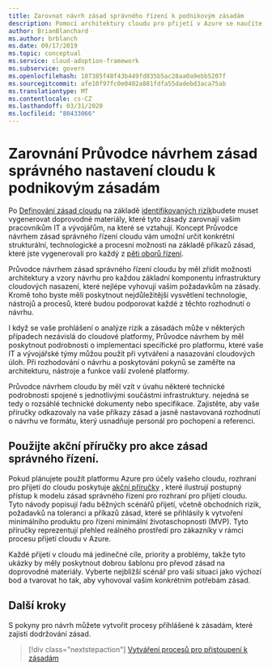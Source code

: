 ```yaml
---
title: Zarovnat návrh zásad správného řízení k podnikovým zásadám
description: Pomocí architektury cloudu pro přijetí v Azure se naučíte, jak navázat možnosti architektury a vzory návrhu, které splňují požadavky zásad.
author: BrianBlanchard
ms.author: brblanch
ms.date: 09/17/2019
ms.topic: conceptual
ms.service: cloud-adoption-framework
ms.subservice: govern
ms.openlocfilehash: 107385f48f43b449fd835b5ac28aa0a9ebb5207f
ms.sourcegitcommit: afe10f97fc0e0402a881fdfa55dadebd3aca75ab
ms.translationtype: MT
ms.contentlocale: cs-CZ
ms.lasthandoff: 03/31/2020
ms.locfileid: "80433066"
---
```

# <a name="align-your-cloud-governance-design-guide-with-corporate-policy"></a>Zarovnání Průvodce návrhem zásad správného nastavení cloudu k podnikovým zásadám

Po [Definování zásad cloudu](./policy-definition.md) na základě [identifikovaných rizik](./business-risk.md)budete muset vygenerovat doprovodné materiály, které tyto zásady zarovnají vašim pracovníkům IT a vývojářům, na které se vztahují. Koncept Průvodce návrhem zásad správného řízení cloudu vám umožní určit konkrétní strukturální, technologické a procesní možnosti na základě příkazů zásad, které jste vygenerovali pro každý z [pěti oborů řízení](../governance-disciplines.md).

Průvodce návrhem zásad správného řízení cloudu by měl zřídit možnosti architektury a vzory návrhu pro každou základní komponentu infrastruktury cloudových nasazení, které nejlépe vyhovují vašim požadavkům na zásady. Kromě toho byste měli poskytnout nejdůležitější vysvětlení technologie, nástrojů a procesů, které budou podporovat každé z těchto rozhodnutí o návrhu.

I když se vaše prohlášení o analýze rizik a zásadách může v některých případech nezávislá do cloudové platformy, Průvodce návrhem by měl poskytnout podrobnosti o implementaci specifické pro platformu, které vaše IT a vývojářské týmy můžou použít při vytváření a nasazování cloudových úloh. Při rozhodování o návrhu a poskytování pokynů se zaměřte na architekturu, nástroje a funkce vaší zvolené platformy.

Průvodce návrhem cloudu by měl vzít v úvahu některé technické podrobnosti spojené s jednotlivými součástmi infrastruktury. nejedná se tedy o rozsáhlé technické dokumenty nebo specifikace. Zajistěte, aby vaše příručky odkazovaly na vaše příkazy zásad a jasně nastavovaná rozhodnutí o návrhu ve formátu, který usnadňuje personál pro pochopení a referenci.

<!-- markdownlint-enable MD033 -->

## <a name="use-the-actionable-governance-guides"></a>Použijte akční příručky pro akce zásad správného řízení.

Pokud plánujete použít platformu Azure pro účely vašeho cloudu, rozhraní pro přijetí do cloudu poskytuje [akční příručky](../guides/index.md) , které ilustrují postupný přístup k modelu zásad správného řízení pro rozhraní pro přijetí cloudu. Tyto návody popisují řadu běžných scénářů přijetí, včetně obchodních rizik, požadavků na toleranci a příkazů zásad, které se přihlásily k vytvoření minimálního produktu pro řízení minimální životaschopnosti (MVP). Tyto příručky reprezentují přehled reálného prostředí pro zákazníky v rámci procesu přijetí cloudu v Azure.

Každé přijetí v cloudu má jedinečné cíle, priority a problémy, takže tyto ukázky by měly poskytnout dobrou šablonu pro převod zásad na doprovodné materiály. Vyberte nejbližší scénář pro vaši situaci jako výchozí bod a tvarovat ho tak, aby vyhovoval vašim konkrétním potřebám zásad.

## <a name="next-steps"></a>Další kroky

S pokyny pro návrh můžete vytvořit procesy přihlášené k zásadám, které zajistí dodržování zásad.

> [!div class="nextstepaction"]
> [Vytváření procesů pro přistoupení k zásadám](./processes.md)
